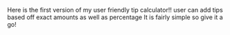 Here is the first version of my user friendly tip calculator!!
user can add tips based off exact amounts as well as percentage
It is fairly simple so  give it a go!
